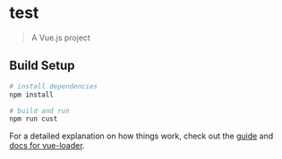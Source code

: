 # test

> A Vue.js project

## Build Setup

``` bash
# install dependencies
npm install

# build and run
npm run cust
```

For a detailed explanation on how things work, check out the [guide](http://vuejs-templates.github.io/webpack/) and [docs for vue-loader](http://vuejs.github.io/vue-loader).

